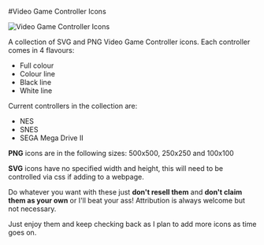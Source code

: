 #Video Game Controller Icons

![Video Game Controller Icons](https://github.com/raptorkraine/controller-icons/blob/master/preview.png "Video Game Controller Icons")

A collection of SVG and PNG Video Game Controller icons. Each controller comes in 4 flavours: 
- Full colour
- Colour line
- Black line
- White line

Current controllers in the collection are:
- NES
- SNES
- SEGA Mega Drive II

**PNG** icons are in the following sizes: 500x500, 250x250 and 100x100

**SVG** icons have no specified width and height, this will need to be controlled via css if adding to a webpage.

Do whatever you want with these just **don't resell them** and **don't claim them as your own** or I'll beat your ass! Attribution is always welcome but not necessary. 

Just enjoy them and keep checking back as I plan to add more icons as time goes on.

